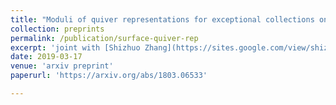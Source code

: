 ```yaml
---
title: "Moduli of quiver representations for exceptional collections on surfaces I"
collection: preprints
permalink: /publication/surface-quiver-rep
excerpt: 'joint with [Shizhuo Zhang](https://sites.google.com/view/shizhuozhang/home)'
date: 2019-03-17
venue: 'arxiv preprint'
paperurl: 'https://arxiv.org/abs/1803.06533'

---
```

